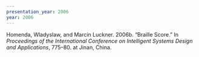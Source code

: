 ```yaml
---
presentation_year: 2006
year: 2006
---
```


Homenda, Wladyslaw, and Marcin Luckner. 2006b. “Braille Score.” In <i>Proceedings of the International Conference on Intelligent Systems Design and Applications</i>, 775–80. at Jinan, China.
